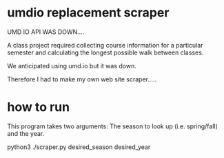 # umdio replacement scraper
UMD IO API WAS DOWN.... 

A class project required collecting course information for a particular semester and calculating the longest possible walk between classes.

We anticipated using umd.io but it was down.

Therefore I had to make my own web site scraper.....
# how to run
This program takes two arguments:
The season to look up (i.e. spring/fall) and the year. 

python3 ./scraper.py desired_season desired_year


